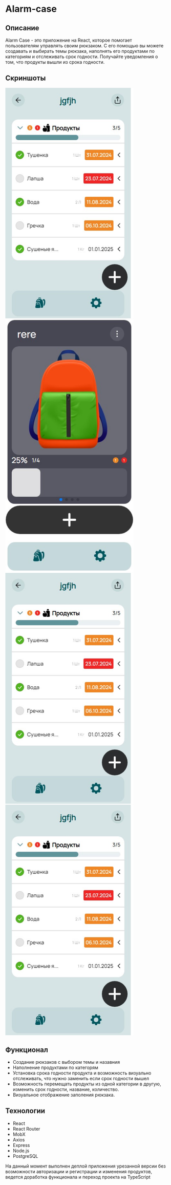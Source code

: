 # Alarm-case

## Описание

Alarm Case - это приложение на React, которое помогает пользователям управлять своим рюкзаком. С его помощью вы можете создавать и выбирать темы рюкзака, наполнять его продуктами по категориям и отслеживать срок годности. Получайте уведомления о том, что продукты вышли из срока годности. 

## Скриншоты
<img src="https://github.com/veryGoodOffDev/alarm-case/blob/master/screenshots/Снимок%20экрана%202024-07-22%20120338.jpg" width="400"/>
<img src="https://github.com/veryGoodOffDev/alarm-case/blob/master/screenshots/Снимок%20экрана%202024-07-22%20115925.jpg" width="400"/>
<img src="https://github.com/veryGoodOffDev/alarm-case/blob/master/screenshots/Снимок%20экрана%202024-07-22%20120338.jpg" width="400"/>
<img src="https://github.com/veryGoodOffDev/alarm-case/blob/master/screenshots/Снимок%20экрана%202024-07-22%20120338.jpg" width="400"/>


## Функционал
 - Создание рюкзаков с выбором темы и назавния
 - Наполнение продуктами по категорям
 - Установка срока годности продукта и возможность визуально отслеживать, что нужно заменить если срок годности вышел
 - Возможность перемещать продукты из одной категории в другую, изменить срок годности, название, количество.
 - Визуальное отображение заполения рюкзака.

## Технологии
 - React
 - React Router
 - MobX
 - Axios
 - Express
 - Node.js
 - PostgreSQL

На данный момент выполнен деплой приложения урезанной версии без возможности авторизации и регистрации и изменения продуктов, ведется доработка функционала и переход проекта на TypeScript
